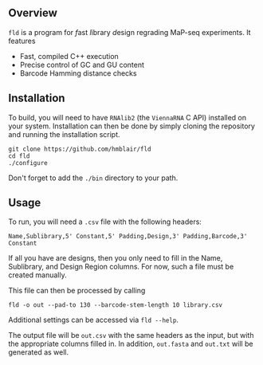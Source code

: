 ## Overview
`fld` is a program for *f*ast *l*ibrary *d*esign regrading MaP-seq experiments. It features
* Fast, compiled C++ execution
* Precise control of GC and GU content
* Barcode Hamming distance checks

## Installation

To build, you will need to have `RNAlib2` (the `ViennaRNA` C API) installed on your system. Installation can then be done by simply cloning the repository and running the installation script.
```
git clone https://github.com/hmblair/fld
cd fld
./configure
```
Don't forget to add the `./bin` directory to your path.

## Usage

To run, you will need a `.csv` file with the following headers:

```
Name,Sublibrary,5' Constant,5' Padding,Design,3' Padding,Barcode,3' Constant
```

If all you have are designs, then you only need to fill in the Name, Sublibrary, and Design Region columns. For now, such a file must be created manually.

This file can then be processed by calling
```
fld -o out --pad-to 130 --barcode-stem-length 10 library.csv
```
Additional settings can be accessed via `fld --help`.

The output file will be `out.csv` with the same headers as the input, but with the appropriate columns filled in. In addition, `out.fasta` and `out.txt` will be generated as well.
